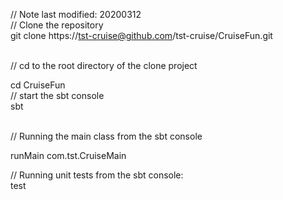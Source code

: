 // Note last modified: 20200312
<br>
// Clone the repository
<br>
git clone https://tst-cruise@github.com/tst-cruise/CruiseFun.git

<br>
// cd to the root directory of the clone project
<br>

cd CruiseFun
<br>
// start the sbt console
<br>
sbt

<br>
// Running the main class from the sbt console
<br>

runMain com.tst.CruiseMain
<br>

// Running unit tests from the sbt console:
<br>
test
